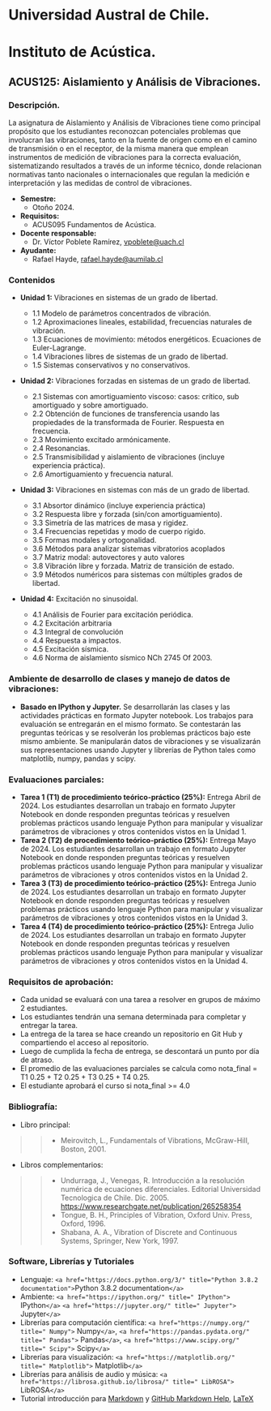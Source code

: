 # Universidad Austral de Chile.

# Instituto de Acústica.

## ACUS125: Aislamiento y Análisis de Vibraciones.

### Descripción.

La asignatura de Aislamiento y Análisis de Vibraciones tiene como principal propósito que los estudiantes reconozcan potenciales problemas que involucran las vibraciones, tanto en la fuente de origen como en el camino de transmisión o en el receptor, de la misma manera que emplean instrumentos de medición de vibraciones para la correcta evaluación, sistematizando resultados a través de un informe técnico, donde relacionan normativas tanto nacionales o internacionales que regulan la medición e interpretación y las medidas de control de vibraciones.

* **Semestre:**
  + Otoño 2024.
* **Requisitos:**
  + ACUS095 Fundamentos de Acústica.
* **Docente responsable:**
  + Dr. Víctor Poblete Ramírez, vpoblete@uach.cl
* **Ayudante:**
  + Rafael Hayde, rafael.hayde@aumilab.cl

### Contenidos

* **Unidad 1:** Vibraciones en sistemas de un grado de libertad.

  + 1.1 Modelo de parámetros concentrados de vibración.
  + 1.2 Aproximaciones lineales, estabilidad, frecuencias naturales de vibración.
  + 1.3 Ecuaciones de movimiento: métodos energéticos. Ecuaciones de Euler-Lagrange.
  + 1.4 Vibraciones libres de sistemas de un grado de libertad.
  + 1.5 Sistemas conservativos y no conservativos.
* **Unidad 2:** Vibraciones forzadas en sistemas de un grado de libertad.

  + 2.1 Sistemas con amortiguamiento viscoso: casos: crítico, sub amortiguado y sobre amortiguado.
  + 2.2 Obtención de funciones de transferencia usando las propiedades de la transformada de Fourier. Respuesta en frecuencia.
  + 2.3 Movimiento excitado armónicamente.
  + 2.4 Resonancias.
  + 2.5 Transmisibilidad y aislamiento de vibraciones (incluye experiencia práctica).
  + 2.6 Amortiguamiento y frecuencia natural.
* **Unidad 3:** Vibraciones en sistemas con más de un grado de libertad.

  + 3.1 Absortor dinámico (incluye experiencia práctica)
  + 3.2 Respuesta libre y forzada (sin/con amortiguamiento).
  + 3.3 Simetría de las matrices de masa y rigidez.
  + 3.4 Frecuencias repetidas y modo de cuerpo rígido.
  + 3.5 Formas modales y ortogonalidad.
  + 3.6 Métodos para analizar sistemas vibratorios acoplados
  + 3.7 Matriz modal: autovectores y auto valores
  + 3.8 Vibración libre y forzada. Matriz de transición de estado.
  + 3.9 Métodos numéricos para sistemas con múltiples grados de libertad.
* **Unidad 4:** Excitación no sinusoidal.

  + 4.1 Análisis de Fourier para excitación periódica.
  + 4.2 Excitación arbitraria
  + 4.3 Integral de convolución
  + 4.4 Respuesta a impactos.
  + 4.5 Excitación sísmica.
  + 4.6 Norma de aislamiento sísmico NCh 2745 Of 2003.

### Ambiente de desarrollo de clases y manejo de datos de vibraciones:

+ **Basado en IPython y Jupyter.** Se desarrollarán las clases y las actividades prácticas en formato Jupyter notebook. Los trabajos para evaluación se entregarán en el mismo formato. Se contestarán las preguntas teóricas y se resolverán los problemas prácticos bajo este mismo ambiente. Se manipularán datos de vibraciones y se visualizarán sus representaciones usando Jupyter y librerías de Python tales como matplotlib, numpy, pandas y scipy.

### Evaluaciones parciales:

+ **Tarea 1 (T1) de procedimiento teórico-práctico (25%):** Entrega Abril de 2024.
  Los estudiantes desarrollan un trabajo en formato Jupyter Notebook en donde responden preguntas teóricas y resuelven problemas prácticos usando lenguaje Python para manipular y visualizar  parámetros de vibraciones y otros contenidos vistos en la Unidad 1.
+ **Tarea 2 (T2) de procedimiento teórico-práctico (25%):** Entrega Mayo de 2024.
  Los estudiantes desarrollan un trabajo en formato Jupyter Notebook en donde responden preguntas teóricas y resuelven problemas prácticos usando lenguaje Python para manipular y visualizar  parámetros de vibraciones y otros contenidos vistos en la Unidad 2.
+ **Tarea 3 (T3) de procedimiento teórico-práctico (25%):** Entrega Junio de 2024.
  Los estudiantes desarrollan un trabajo en formato Jupyter Notebook en donde responden preguntas teóricas y resuelven problemas prácticos usando lenguaje Python para manipular y visualizar  parámetros de vibraciones y otros contenidos vistos en la Unidad 3.
+ **Tarea 4 (T4) de procedimiento teórico-práctico (25%):** Entrega Julio de 2024.
  Los estudiantes desarrollan un trabajo en formato Jupyter Notebook en donde responden preguntas teóricas y resuelven problemas prácticos usando lenguaje Python para manipular y visualizar  parámetros de vibraciones y otros contenidos vistos en la Unidad 4.

### Requisitos de aprobación:

+ Cada unidad se evaluará con una tarea a resolver en grupos de máximo 2 estudiantes.
+ Los estudiantes tendrán una semana determinada para completar y entregar la tarea.
+ La entrega de la tarea se hace creando un repositorio en Git Hub y compartiendo el acceso al repositorio.
+ Luego de cumplida la fecha de entrega, se descontará un punto por día de atraso.
+ El promedio de las evaluaciones parciales se calcula como nota_final = T1 0.25 + T2 0.25 + T3 0.25 + T4 0.25.
+ El estudiante aprobará el curso si nota_final >= 4.0

### Bibliografía:

+ Libro principal:

>> - Meirovitch, L., Fundamentals of Vibrations, McGraw-Hill, Boston, 2001.
>>

+ Libros complementarios:

>> - Undurraga, J., Venegas, R.  Introducción a la resolución numérica de ecuaciones diferenciales. Editorial Universidad Tecnologica de Chile. Dic. 2005. https://www.researchgate.net/publication/265258354
>> - Tongue, B. H., Principles of Vibration, Oxford Univ. Press, Oxford, 1996.
>> - Shabana, A. A., Vibration of Discrete and Continuous Systems, Springer, New York, 1997.
>>

### Software, Librerías y Tutoriales

+ Lenguaje: `<a href="https://docs.python.org/3/" title="Python 3.8.2 documentation">`Python 3.8.2 documentation`</a>`
+ Ambiente: `<a href="https://ipython.org/" title=" IPython">` IPython`</a>` `<a href="https://jupyter.org/" title=" Jupyter">` Jupyter`</a>`
+ Librerías para computación científica: `<a href="https://numpy.org/" title=" Numpy">` Numpy`</a>`, `<a href="https://pandas.pydata.org/" title=" Pandas">` Pandas`</a>`, `<a href="https://www.scipy.org/" title=" Scipy">` Scipy`</a>`
+ Librerías para visualización: `<a href="https://matplotlib.org/" title=" Matplotlib">` Matplotlib`</a>`
+ Librerías para análisis de audio y música: `<a href="https://librosa.github.io/librosa/" title=" LibROSA">` LibROSA`</a>`
+ Tutorial introducción para [Markdown](https://daringfireball.net/projects/markdown/) y [GitHub Markdown Help](https://help.github.com/articles/basic-writing-and-formatting-syntax/), [LaTeX](https://www.latex-project.org/)
